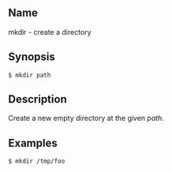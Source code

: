 ## Name

mkdir - create a directory

## Synopsis

```**sh
$ mkdir path
```

## Description

Create a new empty directory at the given *path*.

## Examples

```sh
$ mkdir /tmp/foo
```
